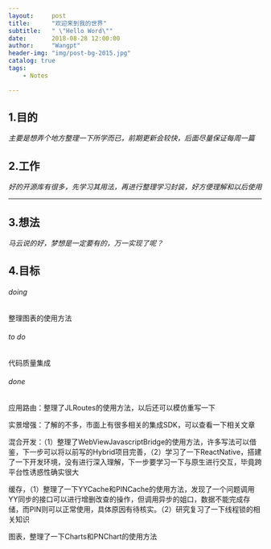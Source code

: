 ```yaml
---
layout:     post
title:      "欢迎来到我的世界"
subtitle:   " \"Hello Word\""
date:       2018-08-28 12:00:00
author:     "Wangpt"
header-img: "img/post-bg-2015.jpg"
catalog: true
tags:
    - Notes

---
```


## 1.目的

*主要是想弄个地方整理一下所学而已，前期更新会较快，后面尽量保证每周一篇*


## 2.工作

*好的开源库有很多，先学习其用法，再进行整理学习封装，好方便理解和以后使用*

---

## 3.想法

*马云说的好，梦想是一定要有的，万一实现了呢？*

## 4.目标

###### doing

整理图表的使用方法

###### to do

代码质量集成

###### done

应用路由：整理了JLRoutes的使用方法，以后还可以模仿重写一下

实景增强：了解的不多，市面上有很多相关的集成SDK，可以查看一下相关文章

混合开发：（1）整理了WebViewJavascriptBridge的使用方法，许多写法可以借鉴，下一步可以将以前写的Hybrid项目完善，（2）学习了一下ReactNative，搭建了一下开发环境，没有进行深入理解，下一步要学习一下与原生进行交互，毕竟跨平台性诱惑性确实很大

缓存，（1）整理了一下YYCache和PINCache的使用方法，发现了一个问题调用YY同步的接口可以进行增删改查的操作，但调用异步的姐口，数据不能完成存储，而PIN则可以正常使用，具体原因有待核实。（2）研究复习了一下线程锁的相关知识

图表，整理了一下Charts和PNChart的使用方法
